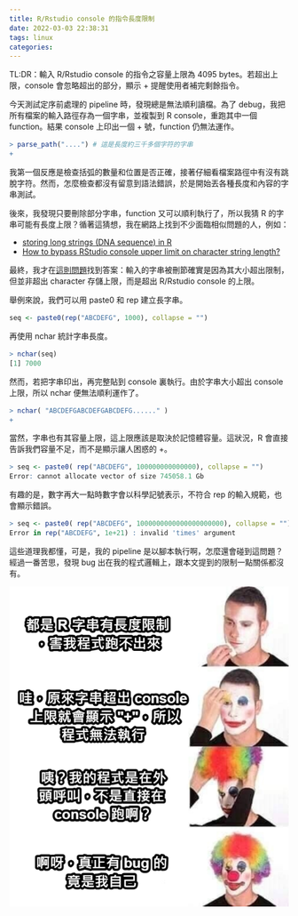 ```yaml
---
title: R/Rstudio console 的指令長度限制
date: 2022-03-03 22:38:31
tags: linux
categories:
---
```


TL:DR：輸入 R/Rstudio console 的指令之容量上限為 4095 bytes。若超出上限，console 會忽略超出的部分，顯示 + 提醒使用者補完剩餘指令。

<!--more-->

今天測試定序前處理的 pipeline 時，發現總是無法順利讀檔。為了 debug，我把所有檔案的輸入路徑存為一個字串，並複製到 R console，重跑其中一個 function。結果 console 上印出一個 + 號，function 仍無法運作。
```r
> parse_path("....") # 這是長度約三千多個字符的字串
+
```
我第一個反應是檢查括弧的數量和位置是否正確，接著仔細看檔案路徑中有沒有跳脫字符。然而，怎麼檢查都沒有留意到語法錯誤，於是開始丟各種長度和內容的字串測試。


後來，我發現只要刪除部分字串，function 又可以順利執行了，所以我猜 R 的字串可能有長度上限？循著這猜想，我在網路上找到不少面臨相似問題的人，例如：

- [storing long strings (DNA sequence) in R](https://stackoverflow.com/questions/28399710/storing-long-strings-dna-sequence-in-r)
- [How to bypass RStudio console upper limit on character string length?](https://stackoverflow.com/questions/54974996/how-to-bypass-rstudio-console-upper-limit-on-character-string-length)

最終，我才在[這則問題](https://community.rstudio.com/t/does-console-impose-an-upper-limit-on-the-length-of-strings/12872)找到答案：輸入的字串被刪節確實是因為其大小超出限制，但並非超出 character 存儲上限，而是超出 R/Rstudio console 的上限。

舉例來說，我們可以用 paste0 和 rep 建立長字串。
```r
seq <- paste0(rep("ABCDEFG", 1000), collapse = "")
```

再使用 nchar 統計字串長度。
```r
> nchar(seq)
[1] 7000
```
然而，若把字串印出，再完整貼到 console 裏執行。由於字串大小超出 console 上限，所以 nchar 便無法順利運作了。

```r
> nchar( "ABCDEFGABCDEFGABCDEFG......" )
+ 
```

當然，字串也有其容量上限，這上限應該是取決於記憶體容量。這狀況，R 會直接告訴我們容量不足，而不是顯示讓人困惑的 +。
```r
> seq <- paste0( rep("ABCDEFG", 100000000000000), collapse = "")
Error: cannot allocate vector of size 745058.1 Gb
```
有趣的是，數字再大一點時數字會以科學記號表示，不符合 rep 的輸入規範，也會顯示錯誤。

```r
> seq <- paste0( rep("ABCDEFG", 1000000000000000000000), collapse = "")
Error in rep("ABCDEFG", 1e+21) : invalid 'times' argument
```
這些道理我都懂，可是，我的 pipeline 是以腳本執行啊，怎麼還會碰到這問題？經過一番苦思，發現 bug 出在我的程式邏輯上，跟本文提到的限制一點關係都沒有。

![meme, it's my fault, not R's](https://github.com/5uperb0y/blog-media/blob/main/r-console-upper-limit-on-the-string-length.png?raw=true)